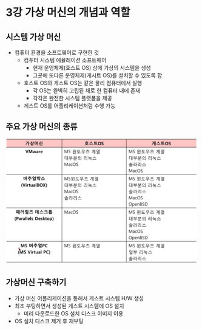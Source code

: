 # 3강 가상 머신의 개념과 역할

## 시스템 가상 머신

- 컴퓨터 환경을 소프트웨어로 구현한 것
    - 컴푸터 시스템 에뮬레이션 소프트웨어
        - 현재 운영체제(호스트 OS) 상에 가상의 시스템을 생성
        - 그곳에 또다른 운영체제(게시트 OS)를 설치할 수 있도록 함
    - 호스트 OS와 게스트 OS는 같은 물리 컴퓨터에서 실행
        - 각 OS는 완벽히 고립된 채로 한 컴퓨터 내에 존재
        - 각각은 완전한 시스템 플랫폼을 제공
    - 게스트 OS를 어플리케이션처럼 수행 가능

## 주요 가상 머신의 종류
![images](/resources/ch.03/1.png)


## 가상머신 구축하기

- 가상 머신 어플리케이션을 통해서 게스트 시스템 H/W 생성
- 최초 부팅하면서 생성된 게스트 시스템에 OS 설치
    - 미리 다운로드한 OS 설치 디스크 이미지 이용
- OS 설치 디스크 제거 후 재부팅